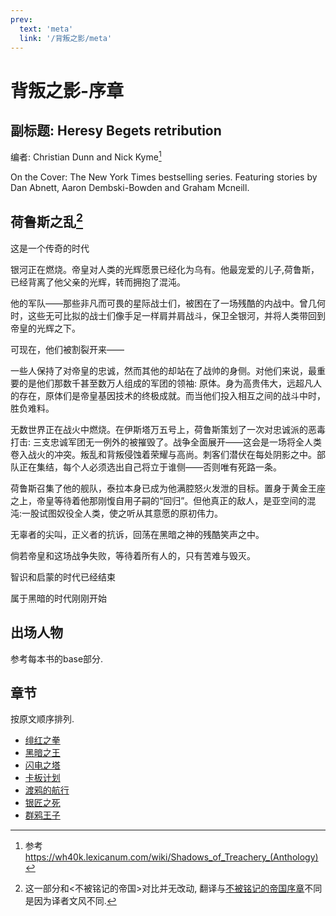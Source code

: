 ```yaml
---
prev:
  text: 'meta'
  link: '/背叛之影/meta'
---
```


# 背叛之影-序章

## 副标题: Heresy Begets retribution

编者: Christian Dunn and Nick Kyme[^背叛之影-序章-1]

[^背叛之影-序章-1]: 参考<https://wh40k.lexicanum.com/wiki/Shadows_of_Treachery_(Anthology)>

On the Cover: The New York Times bestselling series. Featuring stories by Dan Abnett, Aaron Dembski-Bowden and Graham Mcneill.

## 荷鲁斯之乱[^背叛之影-序章-2]

这是一个传奇的时代

银河正在燃烧。帝皇对人类的光辉愿景已经化为乌有。他最宠爱的儿子,荷鲁斯，已经背离了他父亲的光辉，转而拥抱了混沌。

他的军队——那些非凡而可畏的星际战士们，被困在了一场残酷的内战中。曾几何时，这些无可比拟的战士们像手足一样肩并肩战斗，保卫全银河，并将人类带回到帝皇的光辉之下。

可现在，他们被割裂开来——

一些人保持了对帝皇的忠诚，然而其他的却站在了战帅的身侧。对他们来说，最重要的是他们那数千甚至数万人组成的军团的领袖: 原体。身为高贵伟大，远超凡人的存在，原体们是帝皇基因技术的终极成就。而当他们投入相互之间的战斗中时，胜负难料。

无数世界正在战火中燃烧。在伊斯塔万五号上，荷鲁斯策划了一次对忠诚派的恶毒打击: 三支忠诚军团无一例外的被摧毁了。战争全面展开——这会是一场将全人类卷入战火的冲突。叛乱和背叛侵蚀着荣耀与高尚。刺客们潜伏在每处阴影之中。部队正在集结，每个人必须选出自己将立于谁侧——否则唯有死路一条。

荷鲁斯召集了他的舰队，泰拉本身已成为他满腔怒火发泄的目标。置身于黄金王座之上，帝皇等待着他那刚愎自用子嗣的“回归”。但他真正的敌人，是亚空间的混沌:一股试图奴役全人类，使之听从其意愿的原初伟力。

无辜者的尖叫，正义者的抗诉，回荡在黑暗之神的残酷笑声之中。

倘若帝皇和这场战争失败，等待着所有人的，只有苦难与毁灭。

智识和启蒙的时代已经结束

属于黑暗的时代刚刚开始

[^背叛之影-序章-2]: 这一部分和<不被铭记的帝国>对比并无改动, 翻译与[不被铭记的帝国序章](/不被铭记的帝国/base)不同是因为译者文风不同.

## 出场人物

参考每本书的base部分.

## 章节

按原文顺序排列.

+ [绯红之拳](/背叛之影/绯红之拳/meta)
+ [黑暗之王](/背叛之影/黑暗之王/meta)
+ [闪电之塔](/背叛之影/闪电之塔/meta)
+ [卡板计划](/背叛之影/卡板计划/meta)
+ [渡鸦的航行](/背叛之影/渡鸦的航行/meta)
+ [银匠之死](/背叛之影/银匠之死/meta)
+ [群鸦王子](/背叛之影/群鸦王子/meta)
